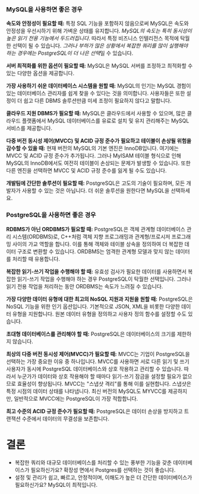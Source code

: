 ### MySQL을 사용하면 좋은 경우
**속도와 안정성이 필요할 때:** 특정 SQL 기능을 포함하지 않음으로써 MySQL은 속도와 안정성을 우선시하기 위해 가벼운 상태를 유지합니다. *MySQL의 속도는 특히 동시성이 높은 읽기 전용 기능에서 두드러집니다*. 따라서 특정 비즈니스 인텔리전스 목적에 탁월한 선택이 될 수 있습니다. *그러나 부하가 많은 상황에서 복잡한 쿼리를 많이 실행해야 하는 경우에는 PostgreSQL이 더 나은 선택*일 수 있습니다.

**서버 최적화를 위한 옵션이 필요할 때:** MySQL은 MySQL 서버를 조정하고 최적화할 수 있는 다양한 옵션을 제공합니다.

**가장 사용하기 쉬운 데이터베이스 시스템을 원할 때:** MySQL의 인기는 MySQL 경험이 있는 데이터베이스 관리자를 쉽게 찾을 수 있다는 것을 의미합니다. 사용자들은 또한 설정이 더 쉽고 다른 DBMS 솔루션만큼 미세 조정이 필요하지 않다고 말합니다.

**클라우드 지원 DBMS가 필요할 때:** MySQL은 클라우드에서 사용할 수 있으며, 많은 클라우드 플랫폼에서 MySQL 데이터베이스를 유료로 설치 및 유지 관리해주는 MySQL 서비스를 제공합니다.

**다중 버전 동시성 제어(MVCC) 및 ACID 규정 준수가 필요하고 테이블이 손상될 위험을 감수할 수 있을 때:** 현재 버전의 MySQL의 기본 엔진은 InnoDB입니다. 여기에는 MVCC 및 ACID 규정 준수가 추가됩니다. 그러나 MyISAM 테이블 형식으로 인해 MySQL의 InnoDB에서도 여전히 테이블이 손상되는 문제가 발생할 수 있습니다. 또한 다른 엔진을 선택하면 MVCC 및 ACID 규정 준수를 잃게 될 수도 있습니다.

**개발팀에 간단한 솔루션이 필요할 때:** PostgreSQL은 고도의 기술이 필요하며, 모든 개발자가 사용할 수 있는 것은 아닙니다. 더 쉬운 솔루션을 원한다면 MySQL을 선택하세요.
### PostgreSQL을 사용하면 좋은 경우

**RDBMS가 아닌 ORDBMS가 필요할 때:** PostgreSQL은 객체 관계형 데이터베이스 관리 시스템(ORDBMS)로, C++처럼 객체 지향 프로그래밍과 관계형/프로시저 프로그래밍 사이의 가교 역할을 합니다. 이를 통해 객체와 테이블 상속을 정의하여 더 복잡한 데이터 구조로 변환할 수 있습니다. ORDBMS는 엄격한 관계형 모델과 맞지 않는 데이터를 처리할 때 유용합니다.

**복잡한 읽기-쓰기 작업을 수행해야 할 때:** 유효성 검사가 필요한 데이터를 사용하면서 복잡한 읽기-쓰기 작업을 수행해야 하는 경우 PostgreSQL이 탁월한 선택입니다. 그러나 읽기 전용 작업을 처리하는 동안 ORDBMS는 속도가 느려질 수 있습니다.

**가장 다양한 데이터 유형에 대한 최고의 NoSQL 지원과 지원을 원할 때:** PostgreSQL은 NoSQL 기능을 위한 인기 옵션입니다. 기본적으로 JSON, XML을 비롯한 다양한 데이터 유형을 지원합니다. 원본 데이터 유형을 정의하고 사용자 정의 함수를 설정할 수도 있습니다.

**초대형 데이터베이스를 관리해야 할 때:** PostgreSQL은 데이터베이스의 크기를 제한하지 않습니다.

**최상의 다중 버전 동시성 제어(MVCC)가 필요할 때:** MVCC는 기업이 PostgreSQL을 선택하는 가장 중요한 이유 중 하나입니다. MVCC를 사용하면 서로 다른 읽기 및 쓰기 사용자가 동시에 PostgreSQL 데이터베이스와 상호 작용하고 관리할 수 있습니다. 따라서 누군가가 데이터와 상호 작용해야 할 때마다 읽기-쓰기 잠금을 설정할 필요가 없으므로 효율성이 향상됩니다. MVCC는 "스냅샷 격리"를 통해 이를 실현합니다. 스냅샷은 특정 시점의 데이터 상태를 나타냅니다. 최신 버전의 MySQL도 MYVCC를 제공하지만, 일반적으로 MVCC에는 PostgreSQL이 가장 적합합니다.

**최고 수준의 ACID 규정 준수가 필요할 때:** PostgreSQL은 데이터 손상을 방지하고 트랜잭션 수준에서 데이터의 무결성을 보존합니다.

# 결론
- 복잡한 쿼리와 대규모 데이터베이스를 처리할 수 있는 풍부한 기능을 갖춘 데이터베이스가 필요하신가요? 확장성 면에서 Postgres를 선택하는 것이 좋습니다.
- 설정 및 관리가 쉽고, 빠르고, 안정적이며, 이해도가 높은 더 간단한 데이터베이스가 필요하신가요? MySQL이 최적입니다.